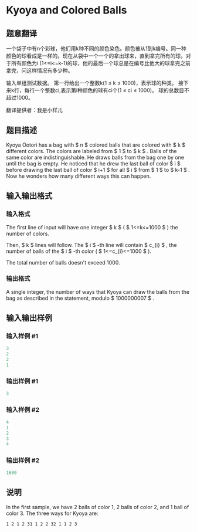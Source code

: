 # Kyoya and Colored Balls

## 题意翻译

一个袋子中有n个彩球，他们用k种不同的颜色染色。颜色被从1到k编号。同一种颜色的球看成是一样的。现在从袋中一个一个的拿出球来，直到拿完所有的球。对于所有颜色为i (1<=i<=k-1)的球，他的最后一个球总是在编号比他大的球拿完之前拿完，问这样情况有多少种。

输入单组测试数据。 第一行给出一个整数k(1 ≤ k ≤ 1000)，表示球的种类。 接下来k行，每行一个整数ci,表示第i种颜色的球有ci个(1 ≤ ci ≤ 1000)。 球的总数目不超过1000。

翻译提供者：我是小样儿

## 题目描述

Kyoya Ootori has a bag with $ n $ colored balls that are colored with $ k $ different colors. The colors are labeled from $ 1 $ to $ k $ . Balls of the same color are indistinguishable. He draws balls from the bag one by one until the bag is empty. He noticed that he drew the last ball of color $ i $ before drawing the last ball of color $ i+1 $ for all $ i $ from $ 1 $ to $ k-1 $ . Now he wonders how many different ways this can happen.

## 输入输出格式

### 输入格式

The first line of input will have one integer $ k $ ( $ 1<=k<=1000 $ ) the number of colors.

Then, $ k $ lines will follow. The $ i $ -th line will contain $ c_{i} $ , the number of balls of the $ i $ -th color ( $ 1<=c_{i}<=1000 $ ).

The total number of balls doesn't exceed 1000.

### 输出格式

A single integer, the number of ways that Kyoya can draw the balls from the bag as described in the statement, modulo $ 1000000007 $ .

## 输入输出样例

### 输入样例 #1

```cpp
3
2
2
1

```
### 输出样例 #1

```cpp
3

```
### 输入样例 #2

```cpp
4
1
2
3
4

```
### 输出样例 #2

```cpp
1680

```
## 说明

In the first sample, we have 2 balls of color 1, 2 balls of color 2, and 1 ball of color 3. The three ways for Kyoya are:

`1 2 1 2 31 1 2 2 32 1 1 2 3`


